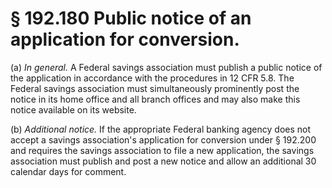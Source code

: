 # § 192.180   Public notice of an application for conversion.

(a) *In general.* A Federal savings association must publish a public notice of the application in accordance with the procedures in 12 CFR 5.8. The Federal savings association must simultaneously prominently post the notice in its home office and all branch offices and may also make this notice available on its website.


(b) *Additional notice.* If the appropriate Federal banking agency does not accept a savings association's application for conversion under § 192.200 and requires the savings association to file a new application, the savings association must publish and post a new notice and allow an additional 30 calendar days for comment.




